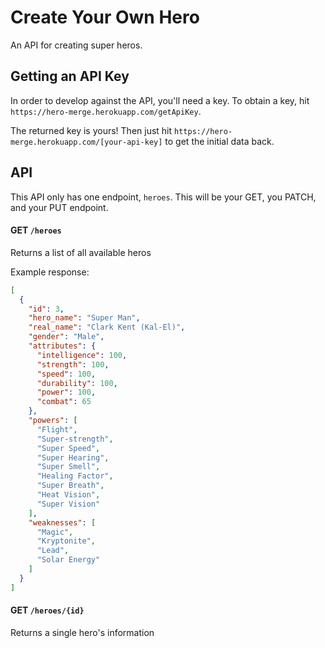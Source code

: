 Create Your Own Hero
===
An API for creating super heros.

## Getting an API Key
In order to develop against the API, you'll need a key. To obtain a key, hit `https://hero-merge.herokuapp.com/getApiKey`.

The returned key is yours! Then just hit `https://hero-merge.herokuapp.com/[your-api-key]` to get the initial data back.

## API
This API only has one endpoint, `heroes`. This will be your GET, you PATCH, and your PUT endpoint.

#### GET `/heroes`
Returns a list of all available heros

Example response:
```json
[
  {
    "id": 3,
    "hero_name": "Super Man",
    "real_name": "Clark Kent (Kal-El)",
    "gender": "Male",
    "attributes": {
      "intelligence": 100,
      "strength": 100,
      "speed": 100,
      "durability": 100,
      "power": 100,
      "combat": 65
    },
    "powers": [
      "Flight",
      "Super-strength",
      "Super Speed",
      "Super Hearing",
      "Super Smell",
      "Healing Factor",
      "Super Breath",
      "Heat Vision",
      "Super Vision"
    ],
    "weaknesses": [
      "Magic",
      "Kryptonite",
      "Lead",
      "Solar Energy"
    ]
  }
]
```

#### GET `/heroes/{id}`
Returns a single hero's information
